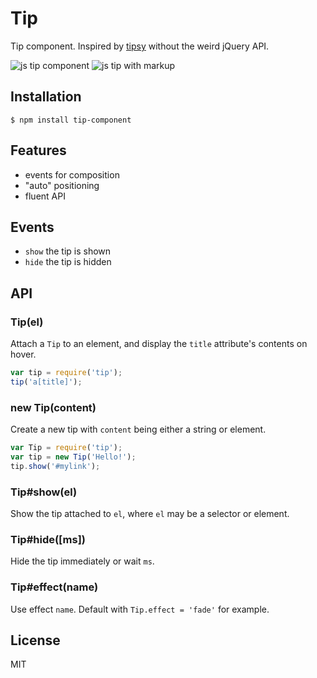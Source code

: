 
# Tip

  Tip component. Inspired by [tipsy](https://github.com/jaz303/tipsy) without the weird jQuery
  API.

  ![js tip component](http://f.cl.ly/items/2H1D232Y0g1T3g1G0l3s/Screen%20Shot%202012-08-02%20at%202.31.50%20PM.png)
  ![js tip with markup](http://f.cl.ly/items/2h1F2B1P1C3M0g0a0M0n/Screen%20Shot%202012-08-02%20at%203.34.06%20PM.png)

## Installation

```
$ npm install tip-component
```

## Features

  - events for composition
  - "auto" positioning
  - fluent API

## Events

  - `show` the tip is shown
  - `hide` the tip is hidden

## API

### Tip(el)

  Attach a `Tip` to an element, and display the `title`
  attribute's contents on hover.

```js
var tip = require('tip');
tip('a[title]');
```

### new Tip(content)

  Create a new tip with `content` being
  either a string or element.

```js
var Tip = require('tip');
var tip = new Tip('Hello!');
tip.show('#mylink');
```
  
### Tip#show(el)

  Show the tip attached to `el`, where `el`
  may be a selector or element.

### Tip#hide([ms])

  Hide the tip immediately or wait `ms`.

### Tip#effect(name)

  Use effect `name`. Default with `Tip.effect = 'fade'` for example.

## License

  MIT